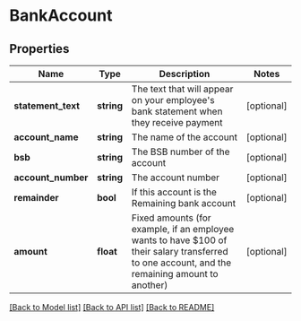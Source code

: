 # BankAccount

## Properties
Name | Type | Description | Notes
------------ | ------------- | ------------- | -------------
**statement_text** | **string** | The text that will appear on your employee&#39;s bank statement when they receive payment | [optional] 
**account_name** | **string** | The name of the account | [optional] 
**bsb** | **string** | The BSB number of the account | [optional] 
**account_number** | **string** | The account number | [optional] 
**remainder** | **bool** | If this account is the Remaining bank account | [optional] 
**amount** | **float** | Fixed amounts (for example, if an employee wants to have $100 of their salary transferred to one account, and the remaining amount to another) | [optional] 

[[Back to Model list]](../README.md#documentation-for-models) [[Back to API list]](../README.md#documentation-for-api-endpoints) [[Back to README]](../README.md)


